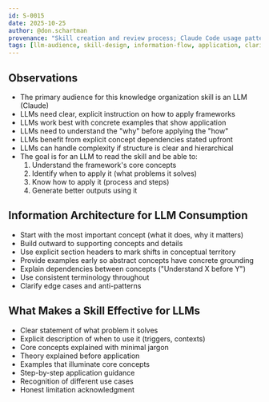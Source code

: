 ```yaml
---
id: S-0015
date: 2025-10-25
author: @don.schartman
provenance: "Skill creation and review process; Claude Code usage patterns"
tags: [llm-audience, skill-design, information-flow, application, clarity]
---
```


## Observations

- The primary audience for this knowledge organization skill is an LLM (Claude)
- LLMs need clear, explicit instruction on how to apply frameworks
- LLMs work best with concrete examples that show application
- LLMs need to understand the "why" before applying the "how"
- LLMs benefit from explicit concept dependencies stated upfront
- LLMs can handle complexity if structure is clear and hierarchical
- The goal is for an LLM to read the skill and be able to:
  1. Understand the framework's core concepts
  2. Identify when to apply it (what problems it solves)
  3. Know how to apply it (process and steps)
  4. Generate better outputs using it

## Information Architecture for LLM Consumption

- Start with the most important concept (what it does, why it matters)
- Build outward to supporting concepts and details
- Use explicit section headers to mark shifts in conceptual territory
- Provide examples early so abstract concepts have concrete grounding
- Explain dependencies between concepts ("Understand X before Y")
- Use consistent terminology throughout
- Clarify edge cases and anti-patterns

## What Makes a Skill Effective for LLMs

- Clear statement of what problem it solves
- Explicit description of when to use it (triggers, contexts)
- Core concepts explained with minimal jargon
- Theory explained before application
- Examples that illuminate core concepts
- Step-by-step application guidance
- Recognition of different use cases
- Honest limitation acknowledgment
